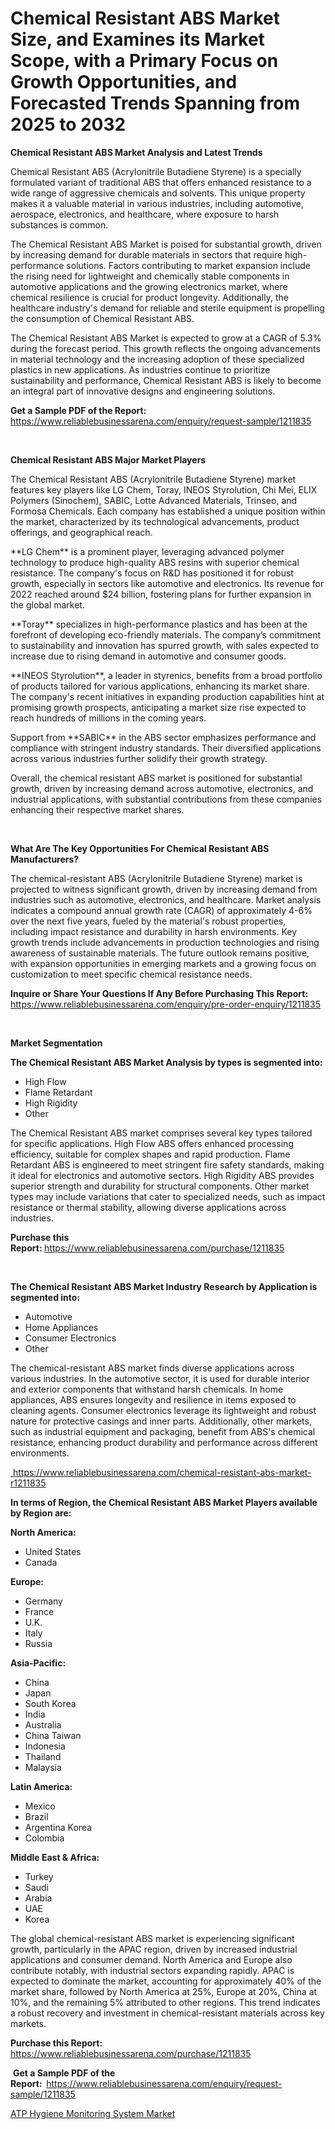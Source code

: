 <p><h1>Chemical Resistant ABS Market Size, and Examines its Market Scope, with a Primary Focus on Growth Opportunities, and Forecasted Trends Spanning from 2025 to 2032</h1></p><p><strong>Chemical Resistant ABS Market Analysis and Latest Trends</strong></p>
<p><p>Chemical Resistant ABS (Acrylonitrile Butadiene Styrene) is a specially formulated variant of traditional ABS that offers enhanced resistance to a wide range of aggressive chemicals and solvents. This unique property makes it a valuable material in various industries, including automotive, aerospace, electronics, and healthcare, where exposure to harsh substances is common. </p><p>The Chemical Resistant ABS Market is poised for substantial growth, driven by increasing demand for durable materials in sectors that require high-performance solutions. Factors contributing to market expansion include the rising need for lightweight and chemically stable components in automotive applications and the growing electronics market, where chemical resilience is crucial for product longevity. Additionally, the healthcare industry's demand for reliable and sterile equipment is propelling the consumption of Chemical Resistant ABS.</p><p>The Chemical Resistant ABS Market is expected to grow at a CAGR of 5.3% during the forecast period. This growth reflects the ongoing advancements in material technology and the increasing adoption of these specialized plastics in new applications. As industries continue to prioritize sustainability and performance, Chemical Resistant ABS is likely to become an integral part of innovative designs and engineering solutions.</p></p>
<p><strong>Get a Sample PDF of the Report:&nbsp;</strong> <a href="https://www.reliablebusinessarena.com/enquiry/request-sample/1211835?utm_campaign=3263&utm_medium=2&utm_source=Github&utm_content=ia&utm_term=24032025&utm_id=chemical-resistant-abs">https://www.reliablebusinessarena.com/enquiry/request-sample/1211835</a></p>
<p>&nbsp;</p>
<p><strong>Chemical Resistant ABS Major Market Players</strong></p>
<p><p>The Chemical Resistant ABS (Acrylonitrile Butadiene Styrene) market features key players like LG Chem, Toray, INEOS Styrolution, Chi Mei, ELIX Polymers (Sinochem), SABIC, Lotte Advanced Materials, Trinseo, and Formosa Chemicals. Each company has established a unique position within the market, characterized by its technological advancements, product offerings, and geographical reach.</p><p>**LG Chem** is a prominent player, leveraging advanced polymer technology to produce high-quality ABS resins with superior chemical resistance. The company's focus on R&D has positioned it for robust growth, especially in sectors like automotive and electronics. Its revenue for 2022 reached around $24 billion, fostering plans for further expansion in the global market.</p><p>**Toray** specializes in high-performance plastics and has been at the forefront of developing eco-friendly materials. The company’s commitment to sustainability and innovation has spurred growth, with sales expected to increase due to rising demand in automotive and consumer goods. </p><p>**INEOS Styrolution**, a leader in styrenics, benefits from a broad portfolio of products tailored for various applications, enhancing its market share. The company's recent initiatives in expanding production capabilities hint at promising growth prospects, anticipating a market size rise expected to reach hundreds of millions in the coming years.</p><p>Support from **SABIC** in the ABS sector emphasizes performance and compliance with stringent industry standards. Their diversified applications across various industries further solidify their growth strategy.</p><p>Overall, the chemical resistant ABS market is positioned for substantial growth, driven by increasing demand across automotive, electronics, and industrial applications, with substantial contributions from these companies enhancing their respective market shares.</p></p>
<p>&nbsp;</p>
<p><strong>What Are The Key Opportunities For Chemical Resistant ABS Manufacturers?</strong></p>
<p><p>The chemical-resistant ABS (Acrylonitrile Butadiene Styrene) market is projected to witness significant growth, driven by increasing demand from industries such as automotive, electronics, and healthcare. Market analysis indicates a compound annual growth rate (CAGR) of approximately 4-6% over the next five years, fueled by the material's robust properties, including impact resistance and durability in harsh environments. Key growth trends include advancements in production technologies and rising awareness of sustainable materials. The future outlook remains positive, with expansion opportunities in emerging markets and a growing focus on customization to meet specific chemical resistance needs.</p></p>
<p><strong>Inquire or Share Your Questions If Any Before Purchasing This Report:</strong> <a href="https://www.reliablebusinessarena.com/enquiry/pre-order-enquiry/1211835?utm_campaign=3263&utm_medium=2&utm_source=Github&utm_content=ia&utm_term=24032025&utm_id=chemical-resistant-abs">https://www.reliablebusinessarena.com/enquiry/pre-order-enquiry/1211835</a></p>
<p>&nbsp;</p>
<p><strong>Market Segmentation</strong></p>
<p><strong>The Chemical Resistant ABS Market Analysis by types is segmented into:</strong></p>
<p><ul><li>High Flow</li><li>Flame Retardant</li><li>High Rigidity</li><li>Other</li></ul></p>
<p><p>The Chemical Resistant ABS market comprises several key types tailored for specific applications. High Flow ABS offers enhanced processing efficiency, suitable for complex shapes and rapid production. Flame Retardant ABS is engineered to meet stringent fire safety standards, making it ideal for electronics and automotive sectors. High Rigidity ABS provides superior strength and durability for structural components. Other market types may include variations that cater to specialized needs, such as impact resistance or thermal stability, allowing diverse applications across industries.</p></p>
<p><strong>Purchase this Report:&nbsp;</strong><a href="https://www.reliablebusinessarena.com/purchase/1211835?utm_campaign=3263&utm_medium=2&utm_source=Github&utm_content=ia&utm_term=24032025&utm_id=chemical-resistant-abs">https://www.reliablebusinessarena.com/purchase/1211835</a></p>
<p>&nbsp;</p>
<p><strong>The Chemical Resistant ABS Market Industry Research by Application is segmented into:</strong></p>
<p><ul><li>Automotive</li><li>Home Appliances</li><li>Consumer Electronics</li><li>Other</li></ul></p>
<p><p>The chemical-resistant ABS market finds diverse applications across various industries. In the automotive sector, it is used for durable interior and exterior components that withstand harsh chemicals. In home appliances, ABS ensures longevity and resilience in items exposed to cleaning agents. Consumer electronics leverage its lightweight and robust nature for protective casings and inner parts. Additionally, other markets, such as industrial equipment and packaging, benefit from ABS's chemical resistance, enhancing product durability and performance across different environments.</p></p>
<p><a href="https://www.reliablebusinessarena.com/chemical-resistant-abs-market-r1211835?utm_campaign=3263&utm_medium=2&utm_source=Github&utm_content=ia&utm_term=24032025&utm_id=chemical-resistant-abs">&nbsp;https://www.reliablebusinessarena.com/chemical-resistant-abs-market-r1211835</a></p>
<p><strong>In terms of Region, the Chemical Resistant ABS Market Players available by Region are:</strong></p>
<p>
    <p> <strong> North America: </strong>
        <ul>
            <li>United States</li>
            <li>Canada</li>
        </ul>
        </p> 
    <p> <strong> Europe: </strong>
        <ul>
            <li>Germany</li>
            <li>France</li>
            <li>U.K.</li>
            <li>Italy</li>
            <li>Russia</li>
        </ul>
        </p> 
    <p> <strong> Asia-Pacific: </strong>
        <ul>
            <li>China</li>
            <li>Japan</li>
            <li>South Korea</li>
            <li>India</li>
            <li>Australia</li>
            <li>China Taiwan</li>
            <li>Indonesia</li>
            <li>Thailand</li>
            <li>Malaysia</li>
        </ul>
        </p> 
    <p> <strong> Latin America: </strong>
        <ul>
            <li>Mexico</li>
            <li>Brazil</li>
            <li>Argentina Korea</li>
            <li>Colombia</li>
        </ul>
        </p> 
    <p> <strong> Middle East & Africa: </strong>
        <ul>
            <li>Turkey</li>
            <li>Saudi</li>
            <li>Arabia</li>
            <li>UAE</li>
            <li>Korea</li>
        </ul>
    </p>
    </p>
<p><p>The global chemical-resistant ABS market is experiencing significant growth, particularly in the APAC region, driven by increased industrial applications and consumer demand. North America and Europe also contribute notably, with industrial sectors expanding rapidly. APAC is expected to dominate the market, accounting for approximately 40% of the market share, followed by North America at 25%, Europe at 20%, China at 10%, and the remaining 5% attributed to other regions. This trend indicates a robust recovery and investment in chemical-resistant materials across key markets.</p></p>
<p><strong>Purchase this Report: </strong><a href="https://www.reliablebusinessarena.com/purchase/1211835?utm_campaign=3263&utm_medium=2&utm_source=Github&utm_content=ia&utm_term=24032025&utm_id=chemical-resistant-abs">https://www.reliablebusinessarena.com/purchase/1211835</a></p>
<p>&nbsp;<strong>Get a Sample PDF of the Report:&nbsp;&nbsp;</strong><a href="https://www.reliablebusinessarena.com/enquiry/request-sample/1211835?utm_campaign=3263&utm_medium=2&utm_source=Github&utm_content=ia&utm_term=24032025&utm_id=chemical-resistant-abs">https://www.reliablebusinessarena.com/enquiry/request-sample/1211835</a></p>
<p><strong></strong></p>
<p><p><a href="https://github.com/mukaithaisia/Market-Research-Report-List-1/blob/main/atp-hygiene-monitoring-system-market.md?utm_campaign=3263&utm_medium=2&utm_source=Github&utm_content=ia&utm_term=24032025&utm_id=chemical-resistant-abs">ATP Hygiene Monitoring System Market</a></p></p>